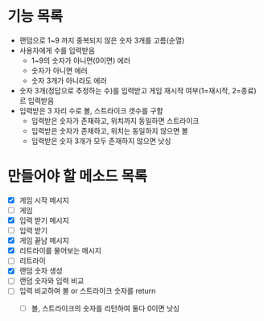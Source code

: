 # 기능 목록
* 랜덤으로 1~9 까지 중복되지 않은 숫자 3개를 고름(순열)
* 사용자에게 수를 입력받음
    * 1~9의 숫자가 아니면(0이면) 에러
    * 숫자가 아니면 에러
    * 숫자 3개가 아니라도 에러
* 숫자 3개(정답으로 추정하는 수)를 입력받고 게임 재시작 여부(1=재시작, 2=종료)르 입력받음
* 입력받은 3 자리 수로 볼, 스트라이크 갯수를 구함
    * 입력받은 숫자가 존재하고, 위치까지 동일하면 스트라이크
    * 입력받은 숫자가 존재하고, 위치는 동일하지 않으면 볼
    * 입력받은 숫자 3개가 모두 존재하지 않으면 낫싱

# 만들어야 할 메소드 목록

* [x] 게임 시작 메시지
* [ ] 게임
* [x] 입력 받기 메시지
* [ ] 입력 받기
* [x] 게임 끝남 메시지
* [x] 리트라이를 물어보는 메시지
* [ ] 리트라이
* [x] 랜덤 숫자 생성
* [ ] 랜덤 숫자와 입력 비교
* [ ] 입력 비교하여 볼 or 스트라이크 숫자를 return
  * [ ] 볼, 스트라이크의 숫자를 리턴하여 둘다 0이면 낫싱
    